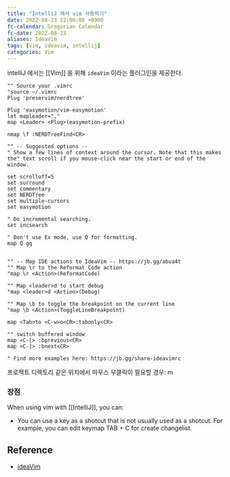 ```yaml
---
title: "IntelliJ 에서 vim 사용하기"
date: 2022-08-23 22:00:00 +0900
fc-calendar: Gregorian Calendar
fc-date: 2022-08-23
aliases: IdeaVim
tags: [vim, ideavim, intellij]
categories: Vim
---
```


intelliJ 에서는 [[Vim]] 을 위해 `ideaVim` 이라는 플러그인을 제공한다.

```
"" Source your .vimrc  
"source ~/.vimrc  
Plug 'preservim/nerdtree'  
  
Plug 'easymotion/vim-easymotion'  
let mapleader=","  
map <Leader> <Plug>(easymotion-prefix)  
  
nmap \f :NERDTreeFind<CR>  
  
"" -- Suggested options --  
" Show a few lines of context around the cursor. Note that this makes the" text scroll if you mouse-click near the start or end of the window.

set scrolloff=5  
set surround  
set commentary  
set NERDTree  
set multiple-cursors  
set easymotion  
  
" Do incremental searching.
set incsearch  
  
" Don't use Ex mode, use Q for formatting.
map Q gq  
  
  
"" -- Map IDE actions to IdeaVim -- https://jb.gg/abva4t  
"" Map \r to the Reformat Code action  
"map \r <Action>(ReformatCode)  
  
"" Map <leader>d to start debug  
"map <leader>d <Action>(Debug)  
  
"" Map \b to toggle the breakpoint on the current line  
"map \b <Action>(ToggleLineBreakpoint)  

map <Tab>to <C-w>o<CR>:tabonly<CR>

"" switch buffered window
map <C-[> :bprevious<CR>
map <C-]> :bnext<CR> 
  
" Find more examples here: https://jb.gg/share-ideavimrc
```

프로젝트 디렉토리 같은 위치에서 마우스 우클릭이 필요할 경우: m

### 장점

When using vim with [[IntelliJ]],  you can:

- You can use a key as a shotcut that is not usually used as a shotcut. For example, you can edit keymap TAB + C for create changelist.

## Reference

- [ideaVim](https://bylee5.tistory.com/102)